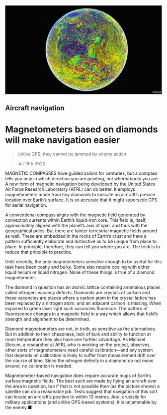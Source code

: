 ![](./images/20200718_STP003_0.jpg)

## Aircraft navigation

# Magnetometers based on diamonds will make navigation easier

> Unlike GPS, they cannot be jammed by enemy action

> Jul 18th 2020

MAGNETIC COMPASSES have guided sailors for centuries, but a compass tells you only in which direction you are pointing, not whereabouts you are. A new form of magnetic navigation being developed by the United States Air Force Research Laboratory (AFRL) can do better. It employs magnetometers made from tiny diamonds to indicate an aircraft’s precise location over Earth’s surface. It is so accurate that it might supersede GPS for aerial navigation.

A conventional compass aligns with the magnetic field generated by convection currents within Earth’s liquid-iron core. This field is, itself, approximately aligned with the planet’s axis of spin, and thus with the geographical poles. But there are fainter terrestrial magnetic fields around as well. These are embedded in the rocks of Earth’s crust and have a pattern sufficiently elaborate and distinctive as to be unique from place to place. In principle, therefore, they can tell you where you are. The trick is to reduce that principle to practice.

Until recently, the only magnetometers sensitive enough to be useful for this task have been costly and bulky. Some also require cooling with either liquid helium or liquid nitrogen. None of these things is true of a diamond magnetometer.

The diamond in question has an atomic lattice containing anomalous places called nitrogen-vacancy defects. Diamonds are crystals of carbon and these vacancies are places where a carbon atom in the crystal lattice has been replaced by a nitrogen atom, and an adjacent carbon is missing. When exposed to green laser light such vacancies fluoresce. The pattern of fluorescence changes in a magnetic field in a way which allows that field’s strength and alignment to be determined.



Diamond magnetometers are not, in truth, as sensitive as the alternatives. But in addition to their cheapness, lack of bulk and ability to function at room temperature they also have one further advantage. As Michael Slocum, a researcher at AFRL who is working on the project, observes, other sorts of magnetometers need careful calibration—and any system that depends on calibration is likely to suffer from measurement drift over the course of time. Since the nitrogen defects in a diamond do not move around, no calibration is needed.

Magnetometer-based navigation does require accurate maps of Earth’s surface magnetic fields. The best such are made by flying an aircraft over the area in question, but if that is not possible then (as the picture shows) a satellite can do a reasonable job. Tests suggest that navigation of this sort can locate an aircraft’s position to within 13 metres. And, crucially for military applications (and unlike GPS-based systems), it is unjammable by the enemy.■